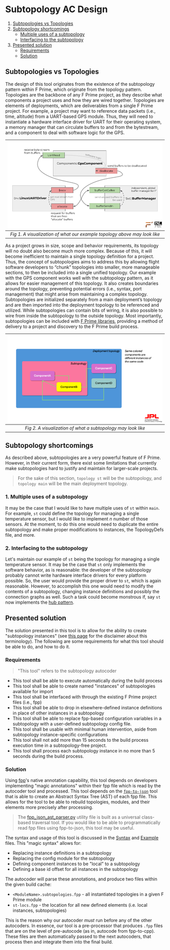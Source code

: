 # Subtopology AC Design

1. [Subtopologies vs Topologies](#subtopologies-vs-topologies)
2. [Subtopology shortcomings](#subtopology-shortcomings)
    - [Multiple uses of a subtopology](#1-multiple-uses-of-a-subtopology)
    - [Interfacing to the subtopology](#2-interfacing-to-the-subtopology)
3. [Presented solution](#presented-solution)
    - [Requirements](#requirements)
    - [Solution](#solution)

## Subtopologies vs Topologies

The design of this tool originates from the existence of the subtopology pattern within F Prime, which originate from the topology pattern. Topologies are the backbone of any F Prime project, as they describe what components a project uses and how they are wired together. Topologies are elements of deployments, which are deliverables from a single F Prime project. For example, a project may want to reference data packets (i.e., time, altitude) from a UART-based GPS module. Thus, they will need to instantiate a hardware interface driver for UART for their operating system, a memory manager that can circulate buffers to and from the bytestream, and a component to deal with software logic for the GPS.

| ![uart-topology.png](./imgs/uart-topology.png) | 
|:--:| 
| *Fig 1. A visualization of what our example topology above may look like* |

As a project grows in size, scope and behavior requirements, its topology will no doubt also become much more complex. Because of this, it will become inefficient to maintain a single topology definition for a project. Thus, the concept of subtopologies aims to address this by allowing flight software developers to “chunk” topologies into smaller, more manageable sections, to then be included into a single unified topology. Our example with the GPS component works well with the subtopology pattern, as it allows for easier management of this topology. It also creates boundaries around the topology, preventing potential errors (i.e., syntax, port management) that might arise from maintaining a complex topology. Subtopologies are initialized separately from a main deployment’s topology and are then imported into the deployment topology to be referenced and utilized. While subtopologies can contain bits of wiring, it is also possible to wire from inside the subtopology to the outside topology. Most importantly, subtopologies can be included with [F Prime libraries](https://nasa.github.io/fprime/HowTo/develop-fprime-libraries.html), providing a method of delivery to a project and discovery to the F Prime build process.

| ![sts.png](./imgs/sts.png) | 
|:--:| 
| *Fig 2. A visualization of what a subtopology may look like* |

## Subtopology shortcomings

As described above, subtopologies are a very powerful feature of F Prime. However, in their current form, there exist some limitations that currently make subtopologies hard to justify and maintain for larger-scale projects.

> For the sake of this section, `topology st` will be the subtopology, and `topology main` will be the main deployment topology.

### 1. Multiple uses of a subtopology

It may be the case that I would like to have multiple uses of `st` within `main`. For example, `st` could define the topology for managing a single temperature sensor, but I would like to implement $n$ number of those sensors. At the moment, to do this one would need to duplicate the entire subtopology and make proper modifications to instances, the TopologyDefs file, and more.

### 2. Interfacing to the subtopology

Let's maintain our example of `st` being the topology for managing a single temperature sensor. It may be the case that `st` only implements the software behavior, as is reasonable: the developer of the subtopology probably cannot write hardware interface drivers for every platform possible. So, the user would provide the proper driver to `st`, which is again reasonable. However, to accomplish this one would need to modify the contents of a subtopology, changing instance definitions and possibly the connection graphs as well. Such a task could become monstrous if, say `st` now implements the [hub pattern](https://nasa.github.io/fprime/UsersGuide/best/hub-pattern.html).

## Presented solution

The solution presented in this tool is to allow for the ability to create "subtopology instances" (see [this page](./README.md) for the disclaimer about this terminology). The following are some requirements for what this tool should be able to do, and how to do it.

### Requirements

> "This tool" refers to the subtopology autocoder

- This tool shall be able to execute automatically during the build process
- This tool shall be able to create named "instances" of subtopologies available for import
- This tool shall be interfaced with through the existing F Prime project files (i.e., fpp)
- This tool shall be able to drop in elsewhere-defined instance definitions in place of other instances in a subtopology
- This tool shall be able to replace fpp-based configuration variables in a subtopology with a user-defined subtopology config file.
- This tool shall be usable with minimal human intervention, aside from subtopology instance-specific configurations
- This tool shall not add more than 15 seconds to the build process execution time in a subtopology-free project.
- This tool shall process each subtopology instance in no more than 5 seconds during the build process.

### Solution

Using [fpp](https://github.com/nasa/fpp)'s native annotation capability, this tool depends on developers implementing "magic annotations" within their fpp file which is read by the autocoder tool and processed. This tool depends on the [`fpp-to-json`](https://github.com/nasa/fpp/wiki/fpp-to-json) tool that is able to create an Abstract Syntax Tree (AST) of each fpp file. This allows for the tool to be able to rebuild topologies, modules, and their elements more precisely after processing.

> The [fpp_json_ast_parser.py](../src/ac_tool/fpp_json_ast_parser.py) utility file is built as a universal class-based traversal tool. If you would like to be able to programmatically read fpp files using fpp-to-json, this tool may be useful.

The syntax and usage of this tool is discussed in the [Syntax](./Syntax.md) and [Example](./Example.md) files. This "magic syntax" allows for:

- Replacing instance definitions in a subtopology
- Replacing the config module for the subtopology
- Defining component instances to be "local" to a subtopology
- Defining a base id offset for all instances in the subtopology

The autocoder will parse these annotations, and produce two files within the given build cache:

- `<ModuleName>.subtopologies.fpp` - all instantiated topologies in a given F Prime module
- `st-locs.fpp` - the location for all new defined elements (i.e. local instances, subtopologies)

This is the reason why our autocoder *must* run before any of the other autocoders. In essence, our tool is a pre-processor that produces `.fpp` files that are on the level of pre-autocode (as in, autocode from fpp-to-cpp). These files are then automatically passed to the next autocoders, that process then and integrate them into the final build. 